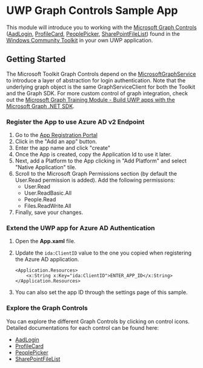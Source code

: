 # UWP Graph Controls Sample App

This module will introduce you to working with the [Microsoft Graph Controls](https://docs.microsoft.com/en-us/dotnet/api/microsoft.toolkit.uwp.ui.controls.graph?view=win-comm-toolkit-dotnet-stable) ([AadLogin](https://docs.microsoft.com/en-us/windows/communitytoolkit/graph/aadlogin), [ProfileCard](https://docs.microsoft.com/en-us/windows/communitytoolkit/graph/profilecard), [PeoplePicker](https://docs.microsoft.com/en-us/windows/communitytoolkit/graph/peoplepicker), [SharePointFileList](https://docs.microsoft.com/en-us/windows/communitytoolkit/graph/sharepointfilelist)) found in the [Windows Community Toolkit](https://github.com/Microsoft/WindowsCommunityToolkit) in your own UWP application.

## Getting Started

The Microsoft Toolkit Graph Controls depend on the [MicrosoftGraphService](https://docs.microsoft.com/en-us/windows/communitytoolkit/services/microsoftgraph) to introduce a layer of abstraction for login authentication. Note that the underlying graph object is the same GraphServiceClient for both the Toolkit and the Graph SDK. For more custom control of graph integration, check out the [Microsoft Graph Training Module - Build UWP apps with the Microsoft Graph .NET SDK](https://github.com/microsoftgraph/msgraph-training-uwp).

### Register the App to use Azure AD v2 Endpoint

1. Go to the [App Registration Portal](https://apps.dev.microsoft.com)
2. Click in the "Add an app" button.
3. Enter the app name and click "create"
4. Once the App is created, copy the Application Id to use it later.
5. Next, add a Platform to the App clicking in "Add Platform" and select "Native Application" tile.
6. Scroll to the Microsoft Graph Permissions section (by default the User.Read permission is added). Add the following permissions:
    * User.Read
    * User.ReadBasic.All
    * People.Read
    * Files.ReadWrite.All
7. Finally, save your changes.

### Extend the UWP app for Azure AD Authentication

1. Open the **App.xaml** file.
2. Update the `ida:ClientID` value to the one you copied when registering the Azure AD application.

    ```
    <Application.Resources>
        <x:String x:Key="ida:ClientID">ENTER_APP_ID</x:String>
    </Application.Resources>
    ```
3. You can also set the app ID through the settings page of this sample.

### Explore the Graph Controls

You can explore the different Graph Controls by clicking on control icons. Detailed documentations for each control can be found here:
* [AadLogin](https://docs.microsoft.com/en-us/windows/communitytoolkit/graph/aadlogin) 
* [ProfileCard](https://docs.microsoft.com/en-us/windows/communitytoolkit/graph/profilecard)
* [PeoplePicker](https://docs.microsoft.com/en-us/windows/communitytoolkit/graph/peoplepicker) 
* [SharePointFileList](https://docs.microsoft.com/en-us/windows/communitytoolkit/graph/sharepointfilelist) 
